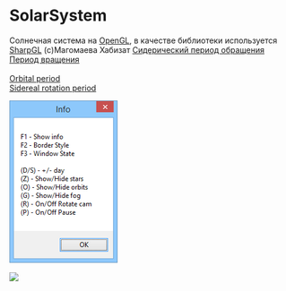 ﻿# SolarSystem 
Солнечная система на <a href="https://ru.wikipedia.org/wiki/OpenGL">OpenGL</a>, в качестве библиотеки используется <a href="https://github.com/dwmkerr/sharpgl">SharpGL</a>
(с)Магомаева Хабизат
<a href="https://ru.wikipedia.org/wiki/%D0%A1%D0%B8%D0%B4%D0%B5%D1%80%D0%B8%D1%87%D0%B5%D1%81%D0%BA%D0%B8%D0%B9_%D0%BF%D0%B5%D1%80%D0%B8%D0%BE%D0%B4">Сидерический период обращения</a><br>
<a href="https://ru.wikipedia.org/wiki/%D0%9F%D0%B5%D1%80%D0%B8%D0%BE%D0%B4_%D0%B2%D1%80%D0%B0%D1%89%D0%B5%D0%BD%D0%B8%D1%8F">Период вращения</a><br>
<br>
<a href="https://en.wikipedia.org/wiki/Orbital_period">Orbital period</a><br>
<a href="https://en.wikipedia.org/wiki/Rotation_period">Sidereal rotation period</a><br>

<img src="https://github.com/lif0/SolarSystem/blob/master/sourse/info.png"></img>

<img src="https://github.com/lif0/SolarSystem/blob/master/sourse/video.gif"></img>

